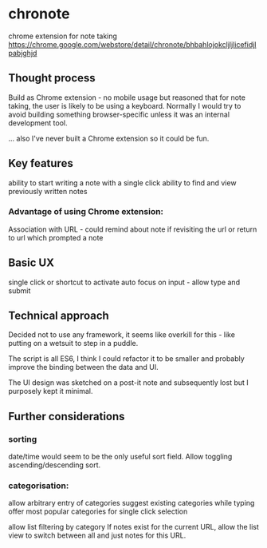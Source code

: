 # chronote
chrome extension for note taking
https://chrome.google.com/webstore/detail/chronote/bhbahlojokcljljlicefidjlpabjghjd

## Thought process
Build as Chrome extension - no mobile usage but reasoned that for note taking, the user is likely to be using a keyboard.
Normally I would try to avoid building something browser-specific unless it was an internal development tool.

... also I've never built a Chrome extension so it could be fun.

## Key features
ability to start writing a note with a single click
ability to find and view previously written notes

### Advantage of using Chrome extension:
Association with URL - could remind about note if revisiting the url or return to url which prompted a note

## Basic UX
single click or shortcut to activate
auto focus on input - allow type and submit

## Technical approach

Decided not to use any framework, it seems like overkill for this - like putting on a wetsuit to step in a puddle.

The script is all ES6, I think I could refactor it to be smaller and probably improve the binding between the data and UI.

The UI design was sketched on a post-it note and subsequently lost but I purposely kept it minimal.

## Further considerations

### sorting
date/time would seem to be the only useful sort field. Allow toggling ascending/descending sort.

### categorisation: 
allow arbitrary entry of categories
suggest existing categories while typing
offer most popular categories for single click selection

allow list filtering by category
If notes exist for the current URL, allow the list view to switch between all and just notes for this URL.
